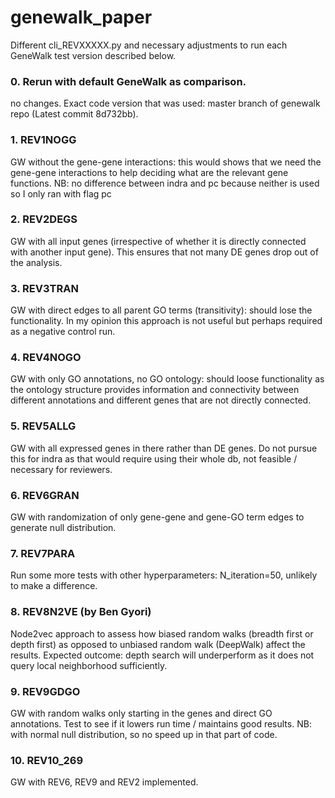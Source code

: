 # genewalk_paper

Different cli_REVXXXXX.py and necessary adjustments to run each GeneWalk test version described below.

### 0. Rerun with default GeneWalk as comparison.
no changes. Exact code version that was used: master branch of genewalk repo (Latest commit 8d732bb). 
### 1. REV1NOGG 
GW without the gene-gene interactions: this would shows that we need the gene-gene interactions to 
help deciding what are the relevant gene functions. 
NB: no difference between indra and pc because neither is used so I only ran with flag pc 
### 2. REV2DEGS
GW with all input genes (irrespective of whether it is directly connected with another input gene). This ensures that not many DE genes drop out of the analysis.
### 3. REV3TRAN 
GW with direct edges to all parent GO terms (transitivity): should lose the functionality. In my opinion this approach is not useful but perhaps required as a negative control run.
### 4. REV4NOGO 
GW with only GO annotations, no GO ontology: should loose functionality as the ontology structure provides information and connectivity between different annotations and different genes that are not directly connected.
### 5. REV5ALLG 
GW with all expressed genes in there rather than DE genes.
Do not pursue this for indra as that would require using their whole db, not feasible / necessary for reviewers.
### 6. REV6GRAN
GW with randomization of only gene-gene and gene-GO term edges to generate null distribution.
### 7. REV7PARA
Run some more tests with other hyperparameters: N_iteration=50, unlikely to make a difference.
### 8. REV8N2VE (by Ben Gyori)
Node2vec approach to assess how biased random walks (breadth first or depth first) as opposed to unbiased random walk (DeepWalk) affect the results. Expected outcome: depth search will underperform as it does not query local neighborhood sufficiently.
### 9. REV9GDGO
GW with random walks only starting in the genes and direct GO annotations. Test to see if it lowers run time / maintains good results. NB: with normal null distribution, so no speed up in that part of code.
### 10. REV10_269
GW with REV6, REV9 and REV2 implemented.

